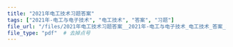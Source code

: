 ```yaml
---
title: "2021年电工技术习题答案"
tags: ["2021年-电工与电子技术", "电工技术", "答案", "习题"]
file_url: "/files/2021年电工技术习题答案__2021年-电工与电子技术_电工技术_答案_习题__.pdf"
file_type: "pdf"  # 去掉点号
---
```




<!-- 文件类型: .pdf -->
<!-- 文件图标: 📄 -->

